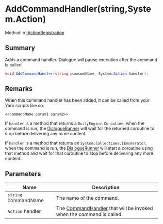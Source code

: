 # AddCommandHandler(string,System.Action)

Method in [IActionRegistration](./)

## Summary

Adds a command handler. Dialogue will pause execution after the command is called.

```csharp
void AddCommandHandler(string commandName, System.Action handler);
```

## Remarks

When this command handler has been added, it can be called from your Yarn scripts like so:

```
<<commandName param1 param2>>
```

If `handler` is a method that returns a `UnityEngine.Coroutine`, when the command is run, the [DialogueRunner](../yarn.unity.dialoguerunner/) will wait for the returned coroutine to stop before delivering any more content.

If `handler` is a method that returns an `System.Collections.IEnumerator`, when the command is run, the [DialogueRunner](../yarn.unity.dialoguerunner/) will start a coroutine using that method and wait for that coroutine to stop before delivering any more content.

## Parameters

| Name                 | Description                                                                                              |
| -------------------- | -------------------------------------------------------------------------------------------------------- |
| `string` commandName | The name of the command.                                                                                 |
| `Action` handler     | The [CommandHandler](../../yarn/yarn.commandhandler.md) that will be invoked when the command is called. |

